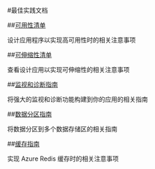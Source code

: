 <properties 
pageTitle="Best Practice" 
description="" 
services="" 
documentationCenter="Best Practice" 
authors="" 
manager="" 
editor="" />
<tags 
	ms.service=""
    ms.date=""
    wacn.date="05/16/2016"
    />
#最佳实践文档

##[可用性清单](/documentation/articles/best-practices-availability-checklist)

设计应用程序以实现高可用性时的相关注意事项


##[可伸缩性清单](/documentation/articles/best-practices-scalability-checklist)

查看设计应用以实现可伸缩性的相关注意事项

##[监视和诊断指南](/documentation/articles/best-practices-monitoring)

将强大的监视和诊断功能构建到你的应用的相关指南

##[数据分区指南](/documentation/articles/best-practices-data-partitioning)

将数据分区到多个数据存储区的相关指南

##[缓存指南](/documentation/articles/best-practices-caching)

实现 Azure Redis 缓存时的相关注意事项







